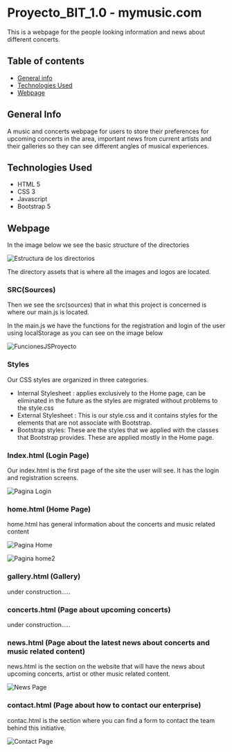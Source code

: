 # Proyecto_BIT_1.0 - mymusic.com

This is a webpage for the people looking information and news about different concerts. 

## Table of contents
* [General info](#general-info)
* [Technologies Used](#technologies-used)
* [Webpage](#webpage)

## General Info

A music and concerts webpage for users to store their preferences for upcoming concerts in the area, important news from current artists and their galleries so they can see different angles of musical experiences.


## Technologies Used

* HTML 5
* CSS 3
* Javascript 
* Bootstrap 5

## Webpage

In the image below we see the basic structure of the directories

![Estructura de los directorios](https://user-images.githubusercontent.com/90296257/230802434-d3cd3efa-761f-4e8e-8485-92d7315d0d55.png)

The directory assets that is where all the images and logos are located.

### SRC(Sources)

Then we see the src(sources) that in what this project is concerned is where our main.js is located.

In the main.js we have the functions for the registration and login of the user using localStorage as you can see on the image below

![FuncionesJSProyecto](https://user-images.githubusercontent.com/90296257/230802610-af866b65-ac2f-4427-8a5b-1432a36a4205.png)

### Styles

Our CSS styles are organized in three categories. 

* Internal Stylesheet : applies exclusively to the Home page, can be eliminated in the future as the styles are migrated without problems to the style.css
* External Stylesheet : This is our style.css and it contains styles for the elements that are not associate with Bootstrap.
* Bootstrap styles: These are the styles that we applied with the classes that Bootstrap provides. These are applied mostly in the Home page.

### Index.html (Login Page)

Our index.html is the first page of the site the user will see. It has the login and registration screens. 

![Pagina Login](https://user-images.githubusercontent.com/90296257/230803343-f5ff23b5-52f7-4ae5-90eb-c497083f6415.png)

### home.html (Home Page)

home.html has general information about the concerts and music related content


![Pagina Home](https://user-images.githubusercontent.com/90296257/230804113-1ad49782-1bff-4035-b5b5-e1f8269bf6c6.png)


![Pagina home2](https://user-images.githubusercontent.com/90296257/230804172-1ffc2915-3800-46f7-a9fd-b0d4ad38e365.png)

### gallery.html (Gallery)

under construction.....

### concerts.html (Page about upcoming concerts)

under construction.....

### news.html (Page about the latest news about concerts and music related content)

news.html is the section on the website that will have the news about upcoming concerts, artist or other music related content.

![News Page](https://user-images.githubusercontent.com/90296257/230804537-537556d0-cc0b-4c25-b384-5bdb7025f866.png)

### contact.html (Page about how to contact our enterprise)

contac.html is the section where you can find a form to contact the team behind this initiative.

![Contact Page](https://user-images.githubusercontent.com/90296257/230804767-ec2617d1-e3b6-4016-ad6a-4ecf3af607cd.png)





